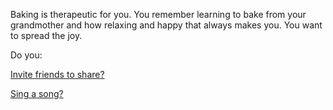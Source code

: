 Baking is therapeutic for you.  You remember
learning to bake from your grandmother and how
relaxing and happy that always makes you.  You
want to spread the joy.

Do you:

[Invite friends to share?](../invite-friends/friends.md)

[Sing a song?](../sing-song/sing.md)